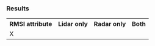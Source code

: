 ### Results 
<table>
<tr>
<th>RMSI attribute</th>
<th>Lidar only</th>
<th>Radar only</th>
<th>Both</th>
</tr>
<tr>
<td>X</td>
<td></td>
</tr>
</table>
